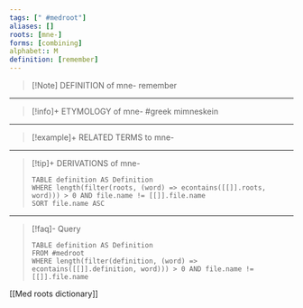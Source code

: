 ```yaml
---
tags: [" #medroot"]
aliases: []
roots: [mne-]
forms: [combining]
alphabet:: M
definition: [remember]
---
```

>[!Note] DEFINITION of mne-
>remember
_____
>[!info]+ ETYMOLOGY of mne-
>#greek mimneskein
_____
>[!example]+ RELATED TERMS to mne-
>
_____
>[!tip]+ DERIVATIONS of mne-
>```dataview
>TABLE definition AS Definition 
>WHERE length(filter(roots, (word) => econtains([[]].roots, word))) > 0 AND file.name != [[]].file.name
>SORT file.name ASC
>```
___
>[!faq]- Query
>```dataview
>TABLE definition AS Definition
>FROM #medroot
>WHERE length(filter(definition, (word) => econtains([[]].definition, word))) > 0 AND file.name != [[]].file.name
>```

[[Med roots dictionary]]